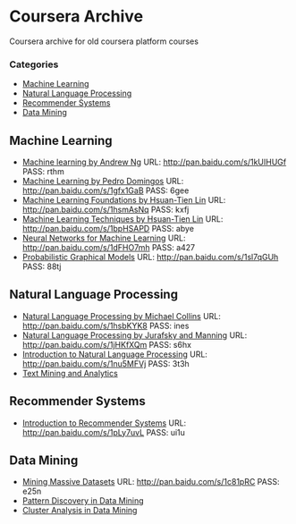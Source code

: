 Coursera Archive
=======

Coursera archive for old coursera platform courses
### Categories

* [Machine Learning](#machine-learning)
* [Natural Language Processing](#natural-language-processing)
* [Recommender Systems](#recommender-systems)
* [Data Mining](#data-mining)

## Machine Learning
* [Machine learning by Andrew Ng](https://www.coursera.org/learn/machine-learning) URL: http://pan.baidu.com/s/1kUIHUGf PASS: rthm
* [Machine Learning by Pedro Domingos](http://coursegraph.com/coursera_machlearning) URL: http://pan.baidu.com/s/1gfx1GaB PASS: 6gee
* [Machine Learning Foundations by Hsuan-Tien Lin](http://coursegraph.com/coursera_ntumlone) URL: http://pan.baidu.com/s/1hsmAsNq PASS: kxfj
* [Machine Learning Techniques by Hsuan-Tien Lin](http://coursegraph.com/coursera_ntumltwo) URL: http://pan.baidu.com/s/1bpHSAPD PASS: abye
* [Neural Networks for Machine Learning](https://www.coursera.org/learn/neural-networks) URL: http://pan.baidu.com/s/1dFHO7mh PASS: a427
* [Probabilistic Graphical Models](https://www.coursera.org/learn/probabilistic-graphical-models) URL: http://pan.baidu.com/s/1sl7qGUh PASS: 88tj

## Natural Language Processing
* [Natural Language Processing by Michael Collins](http://coursegraph.com/coursera_nlangp) URL: http://pan.baidu.com/s/1hsbKYK8 PASS: ines
* [Natural Language Processing by Jurafsky and Manning](https://www.coursera.org/learn/nlp) URL: http://pan.baidu.com/s/1jHKfXQm PASS: s6hx
* [Introduction to Natural Language Processing](https://www.coursera.org/learn/nlpintro) URL: http://pan.baidu.com/s/1nu5MFVj PASS: 3t3h
* [Text Mining and Analytics](https://www.coursera.org/learn/text-mining)

## Recommender Systems
* [Introduction to Recommender Systems](https://www.coursera.org/learn/recommender-systems) URL: http://pan.baidu.com/s/1pLy7uvL PASS: ui1u

## Data Mining
* [Mining Massive Datasets](https://www.coursera.org/course/mmds) URL: http://pan.baidu.com/s/1c81pRC PASS: e25n
* [Pattern Discovery in Data Mining](https://www.coursera.org/learn/data-patterns)
* [Cluster Analysis in Data Mining](https://www.coursera.org/learn/cluster-analysis)

